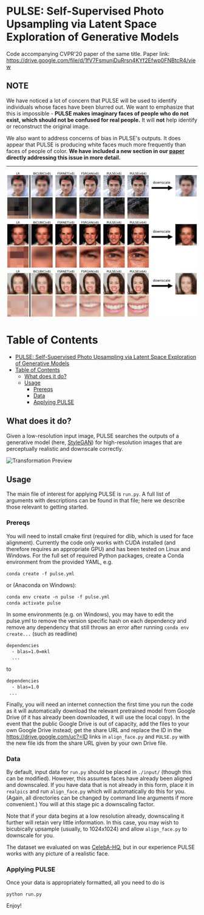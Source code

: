 # PULSE: Self-Supervised Photo Upsampling via Latent Space Exploration of Generative Models
Code accompanying CVPR'20 paper of the same title. Paper link: https://drive.google.com/file/d/1fV7FsmunjDuRrsn4KYf2Efwp0FNBtcR4/view

## NOTE

We have noticed a lot of concern that PULSE will be used to identify individuals whose faces have been blurred out. We want to emphasize that this is impossible - **PULSE makes imaginary faces of people who do not exist, which should not be confused for real people.** It will **not** help identify or reconstruct the original image.

We also want to address concerns of bias in PULSE's outputs. It does appear that PULSE is producing white faces much more frequently than faces of people of color. **We have included a new section in our [paper](https://drive.google.com/file/d/1fV7FsmunjDuRrsn4KYf2Efwp0FNBtcR4/view) directly addressing this issue in more detail.**

---

![Transformation Preview](./readme_resources/014.jpeg)
![Transformation Preview](./readme_resources/034.jpeg)
![Transformation Preview](./readme_resources/094.jpeg)

Table of Contents
=================
- [PULSE: Self-Supervised Photo Upsampling via Latent Space Exploration of Generative Models](#pulse-self-supervised-photo-upsampling-via-latent-space-exploration-of-generative-models)
- [Table of Contents](#table-of-contents)
  - [What does it do?](#what-does-it-do)
  - [Usage](#usage)
    - [Prereqs](#prereqs)
    - [Data](#data)
    - [Applying PULSE](#applying-pulse)
## What does it do? 
Given a low-resolution input image, PULSE searches the outputs of a generative model (here, [StyleGAN](https://github.com/NVlabs/stylegan)) for high-resolution images that are perceptually realistic and downscale correctly.

![Transformation Preview](./readme_resources/transformation.gif)

## Usage

The main file of interest for applying PULSE is `run.py`. A full list of arguments with descriptions can be found in that file; here we describe those relevant to getting started.

### Prereqs

You will need to install cmake first (required for dlib, which is used for face alignment). Currently the code only works with CUDA installed (and therefore requires an appropriate GPU) and has been tested on Linux and Windows. For the full set of required Python packages, create a Conda environment from the provided YAML, e.g.

```
conda create -f pulse.yml 
```
or (Anaconda on Windows):
```
conda env create -n pulse -f pulse.yml
conda activate pulse
```

In some environments (e.g. on Windows), you may have to edit the pulse.yml to remove the version specific hash on each dependency and remove any dependency that still throws an error after running ```conda env create...``` (such as readline)
```
dependencies
  - blas=1.0=mkl
  ...
```
to
```
dependencies
  - blas=1.0
 ...
```

Finally, you will need an internet connection the first time you run the code as it will automatically download the relevant pretrained model from Google Drive (if it has already been downloaded, it will use the local copy). In the event that the public Google Drive is out of capacity, add the files to your own Google Drive instead; get the share URL and replace the ID in the https://drive.google.com/uc?=ID links in ```align_face.py``` and ```PULSE.py``` with the new file ids from the share URL given by your own Drive file.
 

### Data

By default, input data for `run.py` should be placed in `./input/` (though this can be modified). However, this assumes faces have already been aligned and downscaled. If you have data that is not already in this form, place it in `realpics` and run `align_face.py` which will automatically do this for you. (Again, all directories can be changed by command line arguments if more convenient.) You will at this stage pic a downscaling factor. 

Note that if your data begins at a low resolution already, downscaling it further will retain very little information. In this case, you may wish to bicubically upsample (usually, to 1024x1024) and allow `align_face.py` to downscale for you.  

The dataset we evaluated on was [CelebA-HQ](https://github.com/tkarras/progressive_growing_of_gans), but in our experience PULSE works with any picture of a realistic face.

### Applying PULSE
Once your data is appropriately formatted, all you need to do is
```
python run.py
```
Enjoy!
